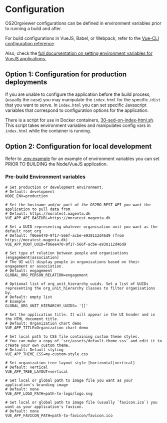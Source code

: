 # Configuration

OS2Orgviewer configurations can be defined in environment variables prior to running a build and after.

For build configurations in VueJS, Babel, or Webpack, refer to the [Vue-CLI configuration reference](https://cli.vuejs.org/config/).

Also, check the [full documentation on setting environment variables for VueJS applications.](https://cli.vuejs.org/guide/mode-and-env.html#modes)

## Option 1: Configuration for production deployments

If you are unable to configure the application before the build process, (usually the case) you may manipulate the `index.html` for the specific `/dist` that you want to serve. In `index.html` you can set specific Javascript variables that correspond to configuration options for the application.

There is a script for use in Docker containers, [30-sed-on-index-html.sh](../../docker/30-sed-on-index-html.sh). This script takes environment variables and manipulates config vars in `index.html` while the container is running.

## Option 2: Configuration for local development

Refer to [.env.example](../.env.example) for an example of environment variables you can set PRIOR TO BUILDING the Node/VueJS application.

### Pre-build Environment variables

```
# Set production or development environment.
# Default: development
NODE_ENV=production

# Set the hostname and/or port of the OS2MO REST API you want the application to pull data from
# Default: https://moratest.magenta.dk
VUE_APP_API_BASEURL=https://moratest.magenta.dk

# Set a UUID representing whatever organisation unit you want as the default root org
# Default: f06ee470-9f17-566f-acbe-e938112d46d9 (from https://moratest.magenta.dk)
VUE_APP_ROOT_UUID=f06ee470-9f17-566f-acbe-e938112d46d9

# Set type of relation between people and organisations [engagement|association]
# The UI will display people in organisations based on their engagement or association.
# Default: engagement
GLOBAL_ORG_PERSON_RELATION=engagement

# Optional list of org_unit_hierarchy uuids. Set a list of UUIDs representing the org_unit_hierarchy classes to filter organisations by.
# Default: empty list
# Example 
GLOBAL_ORG_UNIT_HIERARCHY_UUIDS= '[]'

# Set the application title. It will appear in the UI header and in the HTML document title.
# Default: Organization chart demo
VUE_APP_TITLE=Organization chart demo

# Set local path to CSS file containing custom theme styles.
# You can make a copy of `src/assets/default-theme.sss` and edit it to create your own custom theme.
# Default: Default styling
VUE_APP_THEME_CSS=my-custom-style.css

# Set organization tree layout style [horizontal|vertical]
# Default: vertical
VUE_APP_TREE_LAYOUT=vertical

# Set local or global path to image file you want as your application's branding image
# Default: none
VUE_APP_LOGO_PATH=path-to-logo/logo.svg

# Set local or global path to image file (usually `favicon.ico`) you want as your application's favicon.
# Default: none
VUE_APP_FAVICON_PATH=path-to-favicon/favicon.ico
```
